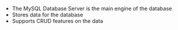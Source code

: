 - The MySQL Database Server is the main engine of the database
- Stores data for the database
- Supports CRUD features on the data